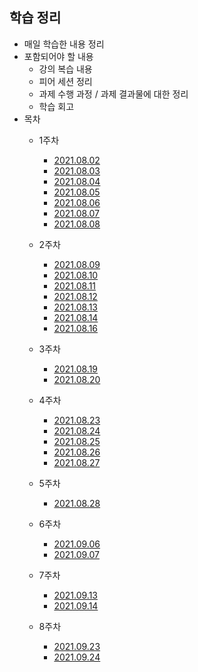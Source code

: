 ## 학습 정리

- 매일 학습한 내용 정리
- 포함되어야 할 내용
  - 강의 복습 내용
  - 피어 세션 정리
  - 과제 수행 과정 / 과제 결과물에 대한 정리
  - 학습 회고
- 목차
  - 1주차
    - [2021.08.02](./1주차/2021_08_02_기억메모.md)
    - [2021.08.03](./1주차/2021_08_03_기억메모.md)
    - [2021.08.04](./1주차/2021_08_04_기억메모.md)
    - [2021.08.05](./1주차/2021_08_05_기억메모.md)
    - [2021.08.06](./1주차/2021_08_06_기억메모.md)
    - [2021.08.07](./1주차/2021_08_07_기억메모.md)
    - [2021.08.08](./1주차/2021_08_08_기억메모.md)
  - 2주차
  
    - [2021.08.09](./2주차/2021_08_09_기억메모.md)
    - [2021.08.10](./2주차/2021_08_10_기억메모.md)
    - [2021.08.11](./2주차/2021_08_11_기억메모.md)
    - [2021.08.12](./2주차/2021_08_12_기억메모.md)
    - [2021.08.13](./2주차/2021_08_13_기억메모.md)
    - [2021.08.14](./2주차/2021_08_14_기억메모.md)
    - [2021.08.16](./2주차/2021_08_16_기억메모.md)
  - 3주차
    - [2021.08.19](./3주차/2021_08_19_기억메모.md)
    - [2021.08.20](./3주차/2021_08_20_기억메모.md)
  - 4주차
    - [2021.08.23](./4주차/2021_08_23_기억메모.md)
    - [2021.08.24](./4주차/2021_08_24_기억메모.md)
    - [2021.08.25](./4주차/2021_08_25_기억메모.md)
    - [2021.08.26](./4주차/2021_08_26_기억메모.md)
    - [2021.08.27](./4주차/2021_08_27_기억메모.md)
  - 5주차
    - [2021.08.28](./5주차/2021_08_30_기억메모.md)
  
  - 6주차
    - [2021.09.06](./6주차/2021_09_06_기억메모.md)
    - [2021.09.07](./6주차/2021_09_07_기억메모.md)
    
  - 7주차
    - [2021.09.13](./7주차/2021_09_13_기억메모.md)
    - [2021.09.14](./7주차/2021_09_14_기억메모.md)
  
  - 8주차
    - [2021.09.23](./8주차/2021_09_23_기억메모.md)
    - [2021.09.24](./8주차/2021_09_24_기억메모.md)

